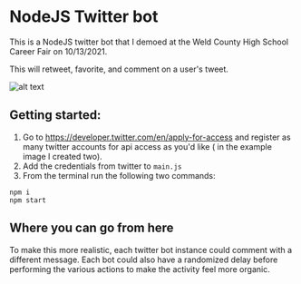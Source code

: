 # NodeJS Twitter bot
This is a NodeJS twitter bot that I demoed at the Weld County High School Career Fair on 10/13/2021.

This will retweet, favorite, and comment on a user's tweet. 

![alt text](https://github.com/DavidZirinsky/NodeJsTwitterBot/blob/master/action_shot.png)


## Getting started:
1. Go to https://developer.twitter.com/en/apply-for-access and register as many twitter accounts for api access as you'd like ( in the example image I created two).
2. Add the credentials from twitter to `main.js`
3. From the terminal run the following two commands: 
``` 
npm i
npm start
```

## Where you can go from here
To make this more realistic, each twitter bot instance could comment with a different message. Each bot could also have a randomized delay before performing the various actions to make the activity feel more organic. 
